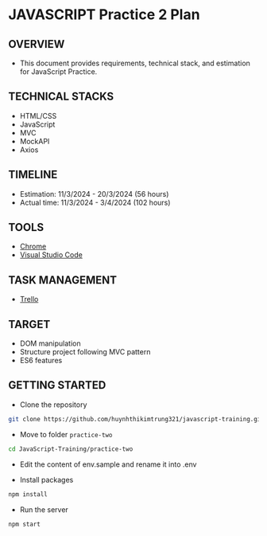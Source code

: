 # JAVASCRIPT Practice 2 Plan

## OVERVIEW

* This document provides requirements, technical stack, and estimation for JavaScript Practice.

## TECHNICAL STACKS

* HTML/CSS
* JavaScript
* MVC
* MockAPI
* Axios

## TIMELINE

* Estimation: 11/3/2024 - 20/3/2024 (56 hours)
* Actual time: 11/3/2024 - 3/4/2024 (102 hours)

## TOOLS

* [Chrome](https://www.google.com/chrome/)
* [Visual Studio Code](https://code.visualstudio.com/)

## TASK MANAGEMENT

* [Trello](https://trello.com/b/4Y2WYepp/javascript-practice-two)

## TARGET

* DOM manipulation
* Structure project following MVC pattern
* ES6 features

## GETTING STARTED

* Clone the repository

```bash
git clone https://github.com/huynhthikimtrung321/javascript-training.git
```

* Move to folder `practice-two` 

```bash
cd JavaScript-Training/practice-two
```

* Edit the content of env.sample and rename it into .env

* Install packages

```bash
npm install
```

* Run the server

```bash
npm start
```
